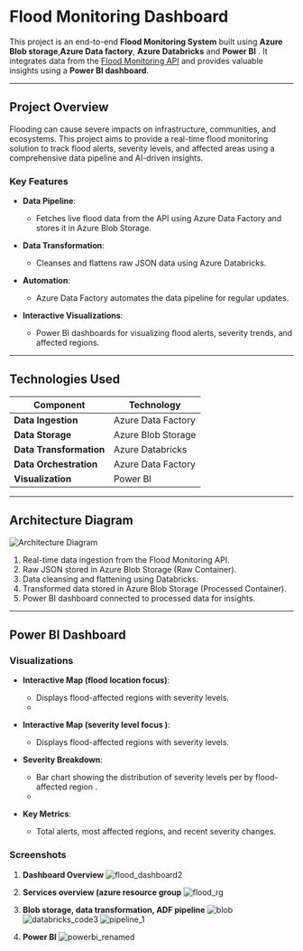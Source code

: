 # **Flood Monitoring Dashboard**

This project is an end-to-end **Flood Monitoring System** built using **Azure Blob storage**,**Azure Data factory**, **Azure Databricks** and **Power BI** . It integrates data from the [Flood Monitoring API](https://environment.data.gov.uk/flood-monitoring/doc/reference) and provides valuable insights using a **Power BI dashboard**.

---

## **Project Overview**

Flooding can cause severe impacts on infrastructure, communities, and ecosystems. This project aims to provide a real-time flood monitoring solution to track flood alerts, severity levels, and affected areas using a comprehensive data pipeline and AI-driven insights.

### **Key Features**
- **Data Pipeline**:
  - Fetches live flood data from the API using Azure Data Factory and stores it in Azure Blob Storage.
- **Data Transformation**:
  - Cleanses and flattens raw JSON data using Azure Databricks.
- **Automation**:
  - Azure Data Factory automates the data pipeline for regular updates.
    
- **Interactive Visualizations**:
  - Power BI dashboards for visualizing flood alerts, severity trends, and affected regions.

---

## **Technologies Used**

| **Component**          | **Technology**                                                                 |
|-------------------------|-------------------------------------------------------------------------------|
| **Data Ingestion**      | Azure Data Factory                                                           |
| **Data Storage**        | Azure Blob Storage                                                           |
| **Data Transformation** | Azure Databricks                                                             |
| **Data Orchestration**  | Azure Data Factory                                                           |
| **Visualization**       | Power BI                                                                     |


---

## **Architecture Diagram**

![Architecture Diagram](images/flood_monitor_architecture.png)

1. Real-time data ingestion from the Flood Monitoring API.
2. Raw JSON stored in Azure Blob Storage (Raw Container).
3. Data cleansing and flattening using Databricks.
4. Transformed data stored in Azure Blob Storage (Processed Container).
5. Power BI dashboard connected to processed data for insights.

---

## **Power BI Dashboard**

### **Visualizations**
- **Interactive Map (flood location focus)**:
  - Displays flood-affected regions with severity levels.
  - 
- **Interactive Map (severity level focus )**:
  - Displays flood-affected regions with severity levels.

- **Severity Breakdown**:
  - Bar chart showing the distribution of severity levels per by flood-affected region .
  - 
- **Key Metrics**:
  - Total alerts, most affected regions, and recent severity changes.

### **Screenshots**
1. **Dashboard Overview**
  ![flood_dashboard2](https://github.com/user-attachments/assets/76a55b62-b041-46d3-9f36-d9a2d478f128)


2. **Services overview (azure resource group**
   ![flood_rg](https://github.com/user-attachments/assets/ef690172-0cac-4158-af8b-f3bb8d9a8ce6)


3. **Blob storage, data transformation, ADF pipeline**
   ![blob](https://github.com/user-attachments/assets/d95279e4-a511-4000-afe6-1640e68fa1f5)
   ![databricks_code3](https://github.com/user-attachments/assets/b9cf2639-7a12-44c1-b831-6c494bd971ff)
  ![pipeline_1](https://github.com/user-attachments/assets/46d76648-f800-4e0f-b824-0855486b3e1c)
4. **Power BI**
  ![powerbi_renamed](https://github.com/user-attachments/assets/104ba17f-55f5-4639-97e5-51684b748417)









